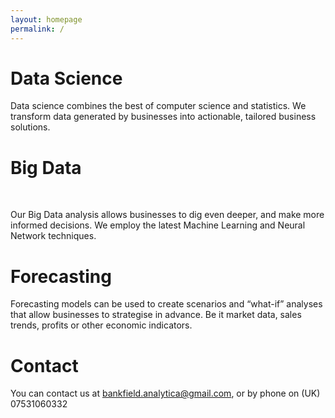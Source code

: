 ```yaml
---
layout: homepage
permalink: /
---
```

    
<div id="main" role="main">
  <div class="wrap">
    <div class="page-title">
            <h1></h1>
    </div>

<div class="archive-wrap">
<div class="page-content">
<div class="tiles">

<div class="tile">
  <h1>Data Science</h1>
  <p>Data science combines the best of computer science and statistics. We transform data generated by businesses into actionable, tailored business solutions.</p>
</div><!-- /.tile -->

<div class="tile">
  <h1>Big Data</h1>
  <p>Our Big Data analysis allows businesses to dig even deeper, and make more informed decisions. We employ the latest Machine Learning and Neural Network techniques.</p>
</div><!-- /.tile -->

<div class="tile">
  <h1>Forecasting</h1>
  <p>Forecasting models can be used to create scenarios and “what-if” analyses that allow businesses to strategise in advance. Be it market data, sales trends, profits or other economic indicators.</p>
</div><!-- /.tile -->

<div class="tile">
  <h1>Contact</h1>
  <p>You can contact us at <a href="mailto:bankfield.analytica@gmail.com">bankfield.analytica@gmail.com</a>, or by phone on (UK) 07531060332</p>
</div><!-- /.tile -->

</div><!-- /.tiles -->
</div><!-- /.page-content -->
</div><!-- /.archive-wrap -->

</div><!-- /.wrap -->
</div><!-- /#main -->
